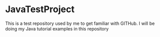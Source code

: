 # JavaTestProject

This is a test repository used by me to get familiar with GITHub.
I will be doing my Java tutorial examples in this repository
